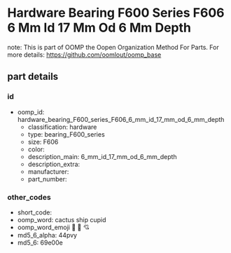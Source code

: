 # Hardware Bearing F600 Series F606 6 Mm Id 17 Mm Od 6 Mm Depth  

note: This is part of OOMP the Oopen Organization Method For Parts. For more details: https://github.com/oomlout/oomp_base

##  part details





### id
* oomp_id: hardware_bearing_F600_series_F606_6_mm_id_17_mm_od_6_mm_depth
  * classification: hardware
  * type: bearing_F600_series
  * size: F606
  * color: 
  * description_main: 6_mm_id_17_mm_od_6_mm_depth
  * description_extra: 
  * manufacturer: 
  * part_number: 

### other_codes
* short_code: 
* oomp_word: cactus ship cupid
* oomp_word_emoji :cactus: :ship: :cupid:
* md5_6_alpha: 44pvy
* md5_6: 69e00e